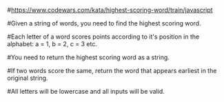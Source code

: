 #https://www.codewars.com/kata/highest-scoring-word/train/javascript

#Given a string of words, you need to find the highest scoring word.

#Each letter of a word scores points according to it's position in the alphabet: a = 1, b = 2, c = 3 etc.

#You need to return the highest scoring word as a string.

#If two words score the same, return the word that appears earliest in the original string.

#All letters will be lowercase and all inputs will be valid.